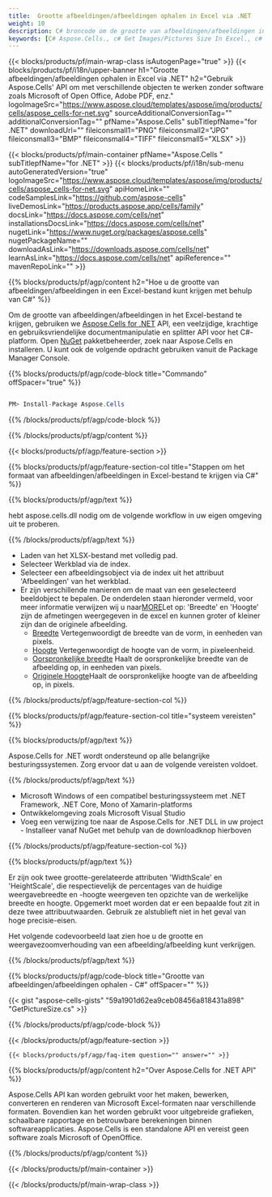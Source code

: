 ```yaml
---
title:  Grootte afbeeldingen/afbeeldingen ophalen in Excel via .NET
weight: 10
description: C# broncode om de grootte van afbeeldingen/afbeeldingen in Excel te krijgen op .NET Framework, .NET Core, Mono of Xamarin Platforms.
keywords: [C# Aspose.Cells., c# Get Images/Pictures Size In Excel., c# Obtain Images/Pictures Size In Excel., c# Access Images/Pictures Size In Excel]
---
```

{{< blocks/products/pf/main-wrap-class isAutogenPage="true" >}}
{{< blocks/products/pf/i18n/upper-banner h1="Grootte afbeeldingen/afbeeldingen ophalen in Excel via .NET" h2="Gebruik Aspose.Cells\' API om met verschillende objecten te werken zonder software zoals Microsoft of Open Office, Adobe PDF, enz." logoImageSrc="https://www.aspose.cloud/templates/aspose/img/products/cells/aspose_cells-for-net.svg" sourceAdditionalConversionTag="" additionalConversionTag="" pfName="Aspose.Cells" subTitlepfName="for .NET" downloadUrl="" fileiconsmall1="PNG" fileiconsmall2="JPG" fileiconsmall3="BMP" fileiconsmall4="TIFF" fileiconsmall5="XLSX" >}}

{{< blocks/products/pf/main-container pfName="Aspose.Cells " subTitlepfName="for .NET" >}}
{{< blocks/products/pf/i18n/sub-menu autoGeneratedVersion="true" logoImageSrc="https://www.aspose.cloud/templates/aspose/img/products/cells/aspose_cells-for-net.svg" apiHomeLink="" codeSamplesLink="https://github.com/aspose-cells" liveDemosLink="https://products.aspose.app/cells/family" docsLink="https://docs.aspose.com/cells/net" installationsDocsLink="https://docs.aspose.com/cells/net" nugetLink="https://www.nuget.org/packages/aspose.cells" nugetPackageName="" downloadAsLink="https://downloads.aspose.com/cells/net" learnAsLink="https://docs.aspose.com/cells/net" apiReference="" mavenRepoLink="" >}}

{{% blocks/products/pf/agp/content h2="Hoe u de grootte van afbeeldingen/afbeeldingen in een Excel-bestand kunt krijgen met behulp van C#" %}}

 Om de grootte van afbeeldingen/afbeeldingen in het Excel-bestand te krijgen, gebruiken we
 [Aspose.Cells for .NET](https://products.aspose.com/cells/net) 
 API, een veelzijdige, krachtige en gebruiksvriendelijke documentmanipulatie en splitter API voor het C#-platform. Open
 [NuGet](https://www.nuget.org/packages/aspose.cells) 
 pakketbeheerder, zoek naar
 Aspose.Cells 
 en installeren. U kunt ook de volgende opdracht gebruiken vanuit de Package Manager Console.

{{% blocks/products/pf/agp/code-block title="Commando" offSpacer="true" %}}

```cs

PM> Install-Package Aspose.Cells

```

{{% /blocks/products/pf/agp/code-block %}}

{{% /blocks/products/pf/agp/content %}}

{{< blocks/products/pf/agp/feature-section >}}

{{% blocks/products/pf/agp/feature-section-col title="Stappen om het formaat van afbeeldingen/afbeeldingen in Excel-bestand te krijgen via C#" %}}

{{% blocks/products/pf/agp/text %}}

hebt aspose.cells.dll nodig om de volgende workflow in uw eigen omgeving uit te proberen.

{{% /blocks/products/pf/agp/text %}}

+ Laden van het XLSX-bestand met volledig pad.
+ Selecteer Werkblad via de index.
+ Selecteer een afbeeldingsobject via de index uit het attribuut 'Afbeeldingen' van het werkblad.
 + Er zijn verschillende manieren om de maat van een geselecteerd beeldobject te bepalen. De onderdelen staan hieronder vermeld, voor meer informatie verwijzen wij u naar[MORE](https://reference.aspose.com/cells/net/aspose.cells.drawing/picture/)Let op: 'Breedte' en 'Hoogte' zijn de afmetingen weergegeven in de excel en kunnen groter of kleiner zijn dan de originele afbeelding.
    + [Breedte](https://reference.aspose.com/cells/net/aspose.cells.drawing/shape/width/) Vertegenwoordigt de breedte van de vorm, in eenheden van pixels.
    + [Hoogte](https://reference.aspose.com/cells/net/aspose.cells.drawing/shape/height/) Vertegenwoordigt de hoogte van de vorm, in pixeleenheid.
    + [Oorspronkelijke breedte](https://reference.aspose.com/cells/net/aspose.cells.drawing/picture/originalwidth/) Haalt de oorspronkelijke breedte van de afbeelding op, in eenheden van pixels.
    + [Originele Hoogte](https://reference.aspose.com/cells/net/aspose.cells.drawing/picture/originalheight/)Haalt de oorspronkelijke hoogte van de afbeelding op, in pixels.


{{% /blocks/products/pf/agp/feature-section-col %}}

{{% blocks/products/pf/agp/feature-section-col title="systeem vereisten" %}}

{{% blocks/products/pf/agp/text %}}

 Aspose.Cells for .NET wordt ondersteund op alle belangrijke besturingssystemen. Zorg ervoor dat u aan de volgende vereisten voldoet.

{{% /blocks/products/pf/agp/text %}}

-  Microsoft Windows of een compatibel besturingssysteem met .NET Framework, .NET Core, Mono of Xamarin-platforms
-  Ontwikkelomgeving zoals Microsoft Visual Studio
-  Voeg een verwijzing toe naar de Aspose.Cells for .NET DLL in uw project - Installeer vanaf NuGet met behulp van de downloadknop hierboven

{{% /blocks/products/pf/agp/feature-section-col %}}


{{% blocks/products/pf/agp/text %}}
 
Er zijn ook twee grootte-gerelateerde attributen 'WidthScale' en 'HeightScale', die respectievelijk de percentages van de huidige weergavebreedte en -hoogte weergeven ten opzichte van de werkelijke breedte en hoogte.
 Opgemerkt moet worden dat er een bepaalde fout zit in deze twee attribuutwaarden. Gebruik ze alstublieft niet in het geval van hoge precisie-eisen.
 
 Het volgende codevoorbeeld laat zien hoe u de grootte en weergavezoomverhouding van een afbeelding/afbeelding kunt verkrijgen.

{{% /blocks/products/pf/agp/text %}}

{{% blocks/products/pf/agp/code-block title="Grootte van afbeeldingen/afbeeldingen ophalen - C#" offSpacer="" %}}

{{< gist "aspose-cells-gists" "59a1901d62ea9ceb08456a818431a898" "GetPictureSize.cs" >}}

{{% /blocks/products/pf/agp/code-block %}}

{{< /blocks/products/pf/agp/feature-section >}}

    {{< blocks/products/pf/agp/faq-item question="" answer="" >}}
 

<!-- aboutfile Starts -->

{{% blocks/products/pf/agp/content h2="Over Aspose.Cells for .NET API" %}}

Aspose.Cells API kan worden gebruikt voor het maken, bewerken, converteren en renderen van Microsoft Excel-formaten naar verschillende formaten. Bovendien kan het worden gebruikt voor uitgebreide grafieken, schaalbare rapportage en betrouwbare berekeningen binnen softwareapplicaties. Aspose.Cells is een standalone API en vereist geen software zoals Microsoft of OpenOffice.

{{% /blocks/products/pf/agp/content %}}



<!-- aboutfile Ends -->
<!--
{{< blocks/products/pf/agp/other-supported-section title="Other Supported Splitting Formats" subTitle="Using C#, One can also split large file into chunks of many other file formats including." >}}

{{< blocks/products/pf/agp/other-supported-section-item href="https://products.aspose.com/cells/net/splitter/ods/" name="ODS" description="OpenDocument Spreadsheet File" >}}
{{< blocks/products/pf/agp/other-supported-section-item href="https://products.aspose.com/cells/net/splitter/xls/" name="XLS" description="Excel Binary Format" >}}
{{< blocks/products/pf/agp/other-supported-section-item href="https://products.aspose.com/cells/net/splitter/xlsb/" name="XLSB" description="Binary Excel Workbook File" >}}
{{< blocks/products/pf/agp/other-supported-section-item href="https://products.aspose.com/cells/net/splitter/xlsm/" name="XLSM" description="Spreadsheet File" >}}

{{< /blocks/products/pf/agp/other-supported-section >}}

-->

{{< /blocks/products/pf/main-container >}}
    
{{< /blocks/products/pf/main-wrap-class >}}
